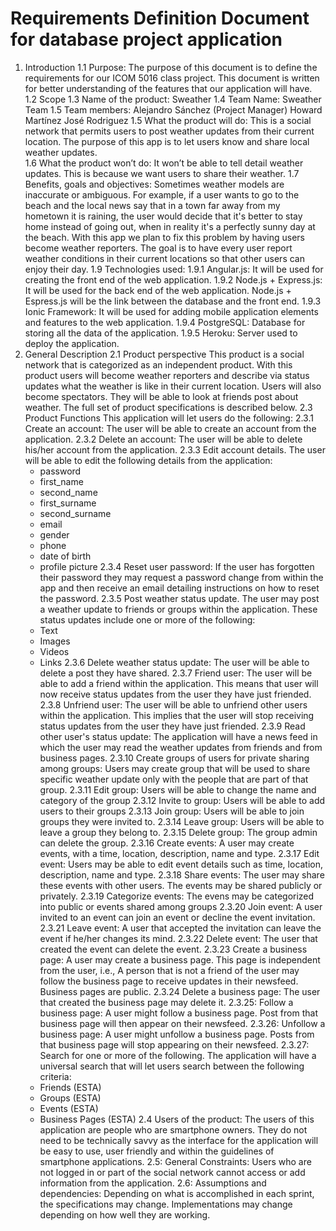 
Requirements Definition Document for database project application
=================================================================
1. Introduction
  1.1 Purpose: The purpose of this document is to define the requirements for our ICOM 5016 class project. This document is written for better understanding of the features that our application will have. 
  1.2 Scope
  1.3 Name of the product: Sweather 
  1.4 Team Name: Sweather Team
  1.5 Team members: 
      Alejandro Sánchez (Project Manager)
      Howard Martínez
      José Rodriguez
  1.5 What the product will do: This is a social network that permits users to post weather updates from their current location. The purpose of this app is to let users know and share local weather updates.  
  1.6 What the product won’t do: It won’t be able to tell detail weather updates. This is because we want users to share their weather. 
  1.7 Benefits, goals and objectives: Sometimes weather models are inaccurate or ambiguous. For example, if a user wants to go to the beach and the local news say that in a town far away from my hometown it is raining, the user would decide that it's better to stay home instead of going out, when in reality it's a perfectly sunny day at the beach. With this app we plan to fix this problem by having users become weather reporters. The goal is to have every user report weather conditions in their current locations so that other users can enjoy their day.
  1.9 Technologies used:
      1.9.1 Angular.js: It will be used for creating the front end of the web application.
      1.9.2 Node.js + Express.js: It will be used for the back end of the web application. Node.js + Espress.js will be the link between the database and the front end.
      1.9.3 Ionic Framework: It will be used for adding mobile application elements and features to the web application.
      1.9.4 PostgreSQL: Database for storing all the data of the application.
      1.9.5 Heroku: Server used to deploy the application.
2. General Description
  2.1 Product perspective
    This product is a social network that is categorized as an independent product. With this product users will become weather reporters and describe via status updates what the weather is like in their current location. Users will also become spectators. They will be able to look at friends post about weather. The full set of product specifications is described below. 
  2.3 Product Functions This application will let users do the following:
    2.3.1 Create an account: The user will be able to create an account from the application.
    2.3.2 Delete an account: The user will be able to delete his/her account from the application.
    2.3.3 Edit account details. The user will be able to edit the following details from the application:
      - password
      - first_name
      - second_name
      - first_surname
      - second_surname
      - email
      - gender
      - phone
      - date of birth
      - profile picture
    2.3.4 Reset user password: If the user has forgotten their password they may request a password change from within the app and then receive an email detailing instructions on how to reset the password.
    2.3.5 Post weather status update. The user may post a weather update to friends or groups within the application. These status updates include one or more of the following:  
      - Text
      - Images
      - Videos
      - Links
    2.3.6 Delete weather status update: The user will be able to delete a post they have shared.
    2.3.7 Friend user: The user will be able to add a friend within the application. This means that user will now receive status updates from the user they have just friended.
    2.3.8 Unfriend user: The user will be able to unfriend other users within the application. This implies that the user will stop receiving status updates from the user they have just friended.
    2.3.9 Read other user's status update: The application will have a news feed in which the user may read the weather updates from friends and from business pages. 
    2.3.10 Create groups of users for private sharing among groups: Users may create group that will be used to share specific weather update only with the people that are part of that group.
    2.3.11 Edit group: Users will be able to change the name and category of the group
    2.3.12 Invite to group: Users will be able to add users to their groups 
    2.3.13 Join group: Users will be able to join groups they were invited to.
    2.3.14 Leave group: Users will be able to leave a group they belong to.
    2.3.15 Delete group: The group admin can delete the group.
    2.3.16 Create events: A user may create events, with a time, location, description, name and type.
    2.3.17 Edit event: Users may be able to edit event details such as time, location, description, name and type.
    2.3.18 Share events: The user may share these events with other users. The events may be shared publicly or privately.
    2.3.19 Categorize events: The evens may be categorized into public or events shared among groups
    2.3.20 Join event: A user invited to an event can join an event or decline the event invitation.
    2.3.21 Leave event: A user that accepted the invitation can leave the event if he/her changes its mind.
    2.3.22 Delete event: The user that created the event can delete the event.
    2.3.23 Create a business page: A user may create a business page. This page is independent from the user, i.e., A person that is not a friend of the user may follow the business page to receive updates in their newsfeed. Business pages are public.
    2.3.24 Delete a business page: The user that created the business page may delete it.
    2.3.25: Follow a business page: A user might follow a business page. Post from that business page will then appear on their newsfeed.
    2.3.26: Unfollow a business page: A user might unfollow a business page. Posts from that business page will stop appearing on their newsfeed.
    2.3.27: Search for one or more of the following. The application will have a universal search that will let users search between the following criteria:
      - Friends (ESTA)
      - Groups (ESTA)
      - Events (ESTA)
      - Business Pages (ESTA)
  2.4 Users of the product: The users of this application are people who are smartphone owners. They do not need to be technically savvy as the interface for the application will be easy to use, user friendly and within the guidelines of smartphone applications.
  2.5: General Constraints: Users who are not logged in or part of the social network cannot access or add information from the application.
  2.6: Assumptions and dependencies: Depending on what is accomplished in each sprint, the specifications may change. Implementations may change depending on how well they are working.



